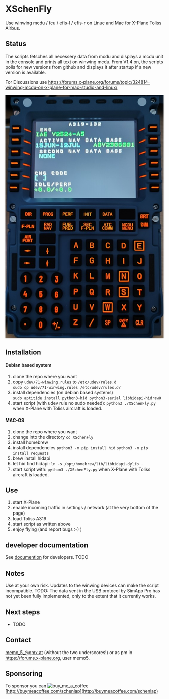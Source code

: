 # XSchenFly
Use winwing mcdu / fcu / efis-l / efis-r on Linuc and Mac for X-Plane Toliss Airbus.

## Status
The scripts fetsches all necessery data from mcdu and displays a mcdu unit in the console and prints all text on winwing mcdu. 
From V1.4 on, the scripts polls for new versions from github and displays it after startup if a new version is available.

For Discussions use https://forums.x-plane.org/forums/topic/324814-winwing-mcdu-on-x-plane-for-mac-studio-and-linux/


![mcdu demo image](./documentation/A319MCDU1.jpg)


## Installation

#### Debian based system
1. clone the repo where you want
2. copy `udev/71-winwing.rules` to `/etc/udev/rules.d`  
`sudo cp udev/71-winwing.rules /etc/udev/rules.d/`
3. install dependencies (on debian based systems)  
`sudo aptitide install python3-hid python3-serial libhidapi-hidraw0`
5. start script (with udev rule no sudo needed): `python3 ./XSchenFly.py` when X-Plane with Toliss aircraft is loaded.


#### MAC-OS

1. clone the repo where you want
2. change into the directory `cd XSchenFly`
3. install homebrew
4. install dependencies
`python3 -m pip install hid`
`python3 -m pip install requests`
5. brew install hidapi
6. let hid find hidapi: `ln -s /opt/homebrew/lib/libhidapi.dylib .`
7. start script with: `python3 ./XSchenFly.py` when X-Plane with Toliss aircraft is loaded.


## Use
1. start X-Plane
2. enable incoming traffic in settings / network (at the very bottom of the page)
3. load Toliss A319
4. start script as written above
5. enjoy flying (and report bugs :-)  )


## developer documentation
See [documention](./documentation/README.md) for developers. TODO

## Notes
Use at your own risk. Updates to the winwing devices can make the script incompatible.
TODO: The data sent in the USB protocol by SimApp Pro has not yet been fully implemented, only to the extent that it currently works.

## Next steps
 * TODO 

## Contact
<memo_5_@gmx.at> (without the two underscores!) or as pm in https://forums.x-plane.org, user memo5.

## Sponsoring
To sponsor you can ![buy_me_a_coffee](https://github.com/user-attachments/assets/d0a94d75-9ad3-41e4-8b89-876c0a2fdf36)
[http://buymeacoffee.com/schenlap](http://buymeacoffee.com/schenlap)
